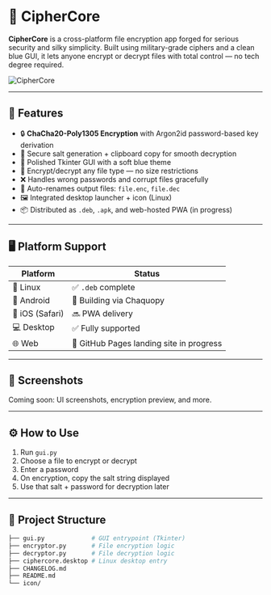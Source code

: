 # 🔐 CipherCore

**CipherCore** is a cross-platform file encryption app forged for serious security and silky simplicity. Built using military-grade ciphers and a clean blue GUI, it lets anyone encrypt or decrypt files with total control — no tech degree required.

![CipherCore](https://raw.githubusercontent.com/WTMartin8089/CipherCore/main/icon/ciphercore.png)

---

## 🚀 Features

- 🔒 **ChaCha20-Poly1305 Encryption** with Argon2id password-based key derivation
- 🧂 Secure salt generation + clipboard copy for smooth decryption
- 🎨 Polished Tkinter GUI with a soft blue theme
- 📁 Encrypt/decrypt any file type — no size restrictions
- ❌ Handles wrong passwords and corrupt files gracefully
- 🧠 Auto-renames output files: `file.enc`, `file.dec`
- 🖼 Integrated desktop launcher + icon (Linux)
- 📦 Distributed as `.deb`, `.apk`, and web-hosted PWA (in progress)

---

## 🖥 Platform Support

| Platform     | Status             |
|--------------|--------------------|
| 🐧 Linux      | ✅ `.deb` complete |
| 🤖 Android    | 🔄 Building via Chaquopy |
| 🍎 iOS (Safari) | 🔜 PWA delivery |
| 💻 Desktop     | ✅ Fully supported |
| 🌐 Web         | 🔄 GitHub Pages landing site in progress |

---

## 📸 Screenshots

Coming soon: UI screenshots, encryption preview, and more.

---

## ⚙ How to Use

1. Run `gui.py`
2. Choose a file to encrypt or decrypt
3. Enter a password
4. On encryption, copy the salt string displayed
5. Use that salt + password for decryption later

---

## 📂 Project Structure

```bash
├── gui.py             # GUI entrypoint (Tkinter)
├── encryptor.py       # File encryption logic
├── decryptor.py       # File decryption logic
├── ciphercore.desktop # Linux desktop entry
├── CHANGELOG.md
├── README.md
└── icon/

